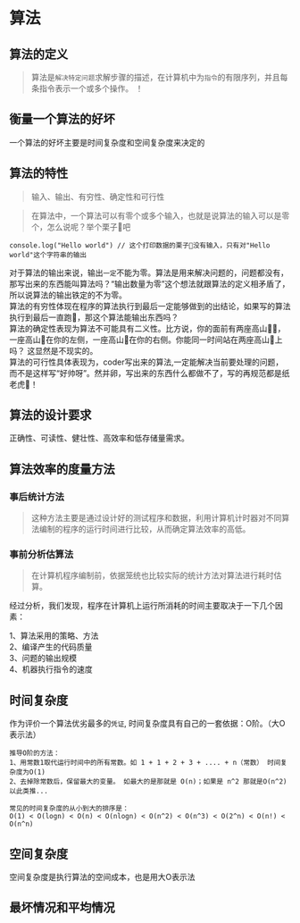 # 算法

## 算法的定义
> 算法是`解决特定问题`求解步骤的描述，在计算机中为`指令`的有限序列，并且每条指令表示一个或多个操作。
！

## 衡量一个算法的好坏
一个算法的好坏主要是时间复杂度和空间复杂度来决定的

## 算法的特性
> 输入、输出、有穷性、确定性和可行性

>在算法中，一个算法可以有零个或多个输入，也就是说算法的输入可以是零个，怎么说呢？举个栗子🌰吧

```
console.log("Hello world") // 这个打印数据的栗子🌰没有输入，只有对"Hello world"这个字符串的输出
```
对于算法的输出来说，输出`一定`不能为零。算法是用来解决问题的，问题都没有，那写出来的东西能叫算法吗？“输出数量为零”这个想法就跟算法的定义相矛盾了，
所以说算法的输出铁定的不为零。  
算法的有穷性体现在程序的算法执行到最后一定能够做到的出结论，如果写的算法执行到最后一直跑🏃，那这个算法能输出东西吗？  
算法的确定性表现为算法不可能具有二义性。比方说，你的面前有两座高山🗻🗻，一座高山🗻在你的左侧，一座高山🗻在你的右侧。你能同一时间站在两座高山🗻上吗？
这显然是不现实的。  
算法的可行性具体表现为，coder写出来的算法,一定能解决当前要处理的问题，而不是这样写“好帅呀”。然并卵，写出来的东西什么都做不了，写的再规范都是纸老虎🐯！

## 算法的设计要求
正确性、可读性、健壮性、高效率和低存储量需求。

## 算法效率的度量方法

### 事后统计方法
> 这种方法主要是通过设计好的测试程序和数据，利用计算机计时器对不同算法编制的程序的运行时间进行比较，从而确定算法效率的高低。

### 事前分析估算法
> 在计算机程序编制前，依据笼统也比较实际的统计方法对算法进行耗时估算。

经过分析，我们发现，程序在计算机上运行所消耗的时间主要取决于一下几个因素：

1、算法采用的策略、方法  
2、编译产生的代码质量  
3、问题的输出规模  
4、机器执行指令的速度  

## 时间复杂度
作为评价一个算法优劣最多的`凭证`, 时间复杂度具有自己的一套依据：O阶。（大O表示法）
```
推导O阶的方法：  
1、用常数1取代运行时间中的所有常数。如 1 + 1 + 2 + 3 + .... + n（常数） 时间复杂度为O(1)  
2、去掉除常数后，保留最大的变量。 如最大的是那就是 O(n)；如果是 n^2 那就是O(n^2) 以此类推...  

常见的时间复杂度的从小到大的排序是：
O(1) < O(logn) < O(n) < O(nlogn) < O(n^2) < O(n^3) < O(2^n) < O(n!) < O(n^n) 
```

## 空间复杂度
空间复杂度是执行算法的空间成本，也是用大O表示法

## 最坏情况和平均情况
